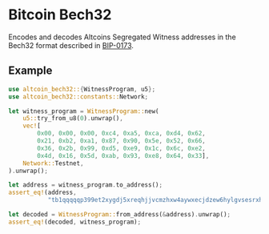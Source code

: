 # Bitcoin Bech32

Encodes and decodes Altcoins Segregated Witness addresses in the Bech32 format described in [BIP-0173](https://github.com/bitcoin/bips/blob/master/bip-0173.mediawiki).

## Example

```rust
use altcoin_bech32::{WitnessProgram, u5};
use altcoin_bech32::constants::Network;

let witness_program = WitnessProgram::new(
    u5::try_from_u8(0).unwrap(),
    vec![
        0x00, 0x00, 0x00, 0xc4, 0xa5, 0xca, 0xd4, 0x62,
        0x21, 0xb2, 0xa1, 0x87, 0x90, 0x5e, 0x52, 0x66,
        0x36, 0x2b, 0x99, 0xd5, 0xe9, 0x1c, 0x6c, 0xe2,
        0x4d, 0x16, 0x5d, 0xab, 0x93, 0xe8, 0x64, 0x33],
    Network::Testnet,
).unwrap();

let address = witness_program.to_address();
assert_eq!(address,
           "tb1qqqqqp399et2xygdj5xreqhjjvcmzhxw4aywxecjdzew6hylgvsesrxh6hy".to_string());

let decoded = WitnessProgram::from_address(&address).unwrap();
assert_eq!(decoded, witness_program);
```
